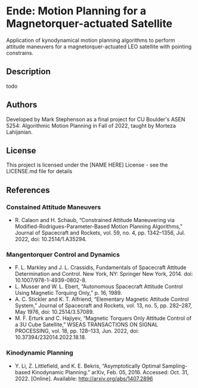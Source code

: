 # Ende: Motion Planning for a Magnetorquer-actuated Satellite

Application of kynodynamical motion planning algorithms to perform attitude maneuvers for a magnetorquer-actuated LEO satellite with pointing constrains.

## Description

todo

## Authors

Developed by Mark Stephenson as a final project for CU Boulder's ASEN 5254: Algorithmic Motion Planning in Fall of 2022, taught by Morteza Lahijanian.

## License

This project is licensed under the [NAME HERE] License - see the LICENSE.md file for details

## References

### Constained Attitude Maneuvers
* R. Calaon and H. Schaub, “Constrained Attitude Maneuvering via Modified-Rodrigues-Parameter-Based Motion Planning Algorithms,” Journal of Spacecraft and Rockets, vol. 59, no. 4, pp. 1342–1356, Jul. 2022, doi: 10.2514/1.A35294.

### Mangentorquer Control and Dynamics
* F. L. Markley and J. L. Crassidis, Fundamentals of Spacecraft Attitude Determination and Control. New York, NY: Springer New York, 2014. doi: 10.1007/978-1-4939-0802-8.
* L. Musser and W. L. Ebert, “Autonomous Spacecraft Attitude Control Using Magnetic Torquing Only,” p. 16, 1989.
* A. C. Stickler and K. T. Alfriend, “Elementary Magnetic Attitude Control System,” Journal of Spacecraft and Rockets, vol. 13, no. 5, pp. 282–287, May 1976, doi: 10.2514/3.57089.
* M. F. Erturk and C. Hajiyev, “Magnetic Torquers Only Attitude Control of a 3U Cube Satellite,” WSEAS TRANSACTIONS ON SIGNAL PROCESSING, vol. 18, pp. 128–133, Jun. 2022, doi: 10.37394/232014.2022.18.18.

### Kinodynamic Planning
* Y. Li, Z. Littlefield, and K. E. Bekris, “Asymptotically Optimal Sampling-based Kinodynamic Planning.” arXiv, Feb. 05, 2016. Accessed: Oct. 31, 2022. [Online]. Available: http://arxiv.org/abs/1407.2896
